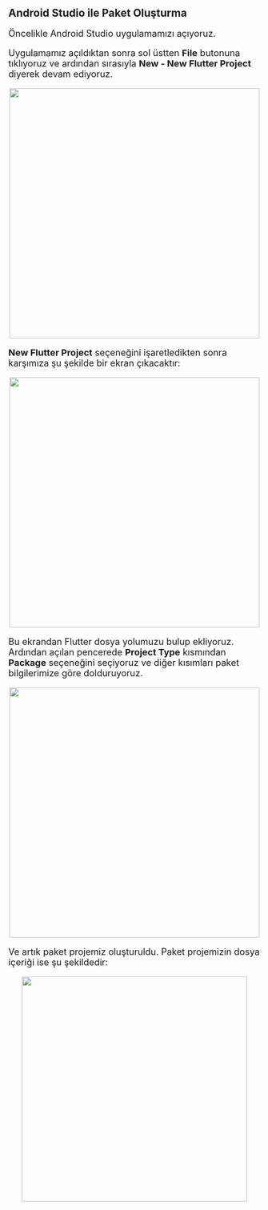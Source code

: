 ## Android Studio ile Paket Oluşturma

<font size="4">Öncelikle Android Studio uygulamamızı açıyoruz.<font>

<font size="4">Uygulamamız açıldıktan sonra sol üstten **File** butonuna tıklıyoruz ve ardından sırasıyla **New - New Flutter Project** diyerek devam ediyoruz.</font>

<p align="center">
  <img src="https://user-images.githubusercontent.com/61869567/162008867-7fb6bd6a-6a76-46cb-bfd7-ed73d4f128d2.png" width="500"/>
</p>


<font size="4">**New Flutter Project** seçeneğini işaretledikten sonra karşımıza şu şekilde bir ekran çıkacaktır: </font>

<p align="center">
  <img src="https://user-images.githubusercontent.com/61869567/162008413-9f896ce0-c63c-4238-8aa1-46cd3ebd0c07.png" width="500" />
</p>

<font size="4">Bu ekrandan Flutter dosya yolumuzu bulup ekliyoruz. Ardından açılan pencerede **Project Type** kısmından **Package** seçeneğini seçiyoruz ve diğer kısımları paket bilgilerimize göre dolduruyoruz.</font>

<p align="center">
  <img src="https://user-images.githubusercontent.com/61869567/162009200-47824071-840e-4402-a71d-e337a32b1934.png" width="500"/>
</p>


<font size="4">Ve artık paket projemiz oluşturuldu. Paket projemizin dosya içeriği ise şu şekildedir:</font>

<p align="center">
  <img src="https://user-images.githubusercontent.com/61869567/162010908-3cbced39-7031-4183-b07c-66fe31378b97.png" height="450"/>
</p>













